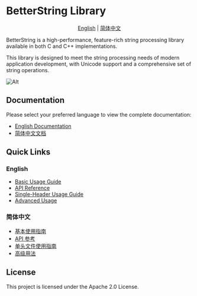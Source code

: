 # BetterString Library

<div align="center">

[English](docs/README_en.md) | [简体中文](docs/README_zh.md)

</div>

BetterString is a high-performance, feature-rich string processing library available in both C and C++ implementations.

This library is designed to meet the string processing needs of modern application development, with Unicode support and a comprehensive set of string operations.

![Alt](https://repobeats.axiom.co/api/embed/6f7632569b7852dfaca4252d4a0d66459da3f564.svg "Repobeats analytics image")

## Documentation

Please select your preferred language to view the complete documentation:

- [English Documentation](docs/README_en.md)
- [简体中文文档](docs/README_zh.md)

## Quick Links

### English

- [Basic Usage Guide](docs/basic_usage_en.md)
- [API Reference](docs/api_reference_en.md)
- [Single-Header Usage Guide](docs/single_header_usage_en.md)
- [Advanced Usage](docs/advanced_usage_en.md)

### 简体中文

- [基本使用指南](docs/basic_usage_zh.md)
- [API 参考](docs/api_reference_zh.md)
- [单头文件使用指南](docs/single_header_usage_zh.md)
- [高级用法](docs/advanced_usage_zh.md)

## License

This project is licensed under the Apache 2.0 License. 
